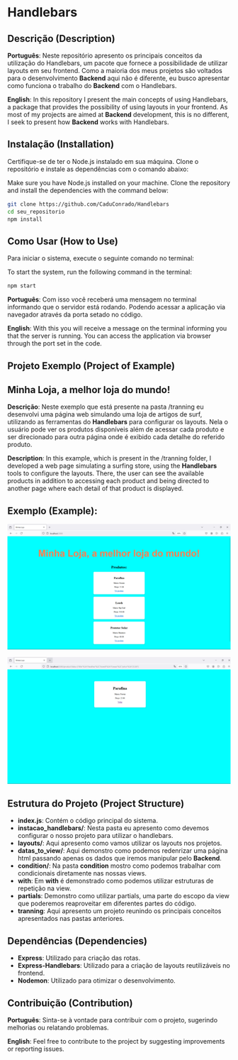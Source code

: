 # Handlebars ##

## Descrição (Description) ##

**Português**: Neste repositório apresento os principais conceitos da utilização do Handlebars, um pacote que fornece a possibilidade de utilizar layouts em seu frontend. Como a maioria dos meus projetos são voltados para o desenvolvimento **Backend** aqui não é diferente, eu busco apresentar como funciona o trabalho do **Backend** com o Handlebars. 

**English**: In this repository I present the main concepts of using Handlebars, a package that provides the possibility of using layouts in your frontend. As most of my projects are aimed at **Backend** development, this is no different, I seek to present how **Backend** works with Handlebars.



## Instalação (Installation) ##

Certifique-se de ter o Node.js instalado em sua máquina. Clone o repositório e instale as dependências com o comando abaixo:

Make sure you have Node.js installed on your machine. Clone the repository and install the dependencies with the command below:

```bash
git clone https://github.com/CaduConrado/Handlebars
cd seu_repositorio
npm install
```

## Como Usar (How to Use) ##

Para iniciar o sistema, execute o seguinte comando no terminal: 

To start the system, run the following command in the terminal:

```bash
npm start
```

**Português**: Com isso você receberá uma mensagem no terminal informando que o servidor está rodando. Podendo acessar a aplicação via navegador através da porta setado no código.

**English**: With this you will receive a message on the terminal informing you that the server is running. You can access the application via browser through the port set in the code.

## Projeto Exemplo (Project of Example)

## Minha Loja, a melhor loja do mundo!
**Descrição**: Neste exemplo que está presente na pasta /tranning eu desenvolvi uma página web simulando uma loja de artigos de surf, utilizando as ferramentas do **Handlebars** para configurar os layouts. Nela o usuário pode ver os produtos disponíveis além de acessar cada produto e ser direcionado para outra página onde é exibido cada detalhe do referido produto.

**Description**: In this example, which is present in the /tranning folder, I developed a web page simulating a surfing store, using the **Handlebars** tools to configure the layouts. There, the user can see the available products in addition to accessing each product and being directed to another page where each detail of that product is displayed.





## Exemplo (Example): ##

![Página Inicial](https://github.com/CaduConrado/Handlebars/blob/main/assets/minha_loja_1.jpeg)

![Detalhes do Produto](https://github.com/CaduConrado/Handlebars/blob/main/assets/minha_loja_2.jpeg)


## Estrutura do Projeto (Project Structure) ##

- **index.js**: Contém o código principal do sistema.
- **instacao_handlebars/**: Nesta pasta eu apresento como devemos configurar o nosso projeto para utilizar o handlebars.
- **layouts/**: Aqui apresento como vamos utilizar os layouts nos projetos.
- **datas_to_view/**: Aqui demonstro como podemos redenrizar uma página html passando apenas os dados que iremos manipular pelo **Backend**.
- **condition/**: Na pasta **condition** mostro como podemos trabalhar com condicionais diretamente nas nossas views.
- **with**: Em **with** é demonstrado como podemos utilizar estruturas de repetição na view.
- **partials**: Demonstro como utilizar partials, uma parte do escopo da view que poderemos reaproveitar em diferentes partes do código.
- **tranning**: Aqui apresento um projeto reunindo os principais conceitos apresentados nas pastas anteriores.

## Dependências (Dependencies)

- **Express**: Utilizado para criação das rotas.
- **Express-Handlebars**: Utilizado para a criação de layouts reutilizáveis no frontend.
- **Nodemon**: Utilizado para otimizar o desenvolvimento.

## Contribuição (Contribution) ##

**Português**: Sinta-se à vontade para contribuir com o projeto, sugerindo melhorias ou relatando problemas.

**English**: Feel free to contribute to the project by suggesting improvements or reporting issues.